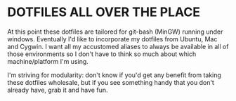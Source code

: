 DOTFILES ALL OVER THE PLACE
===========================

At this point these dotfiles are tailored for git-bash (MinGW) running under windows.  Eventually I'd like to incorporate my dotfiles from Ubuntu, Mac and Cygwin.  I want all my accustomed aliases to always be available in all of those environments so I don't have to think so much about which machine/platform I'm using.

I'm striving for modularity: don't know if you'd get any benefit from taking these dotfiles wholesale, but if you see something handy that you don't already have, grab it and have fun.
